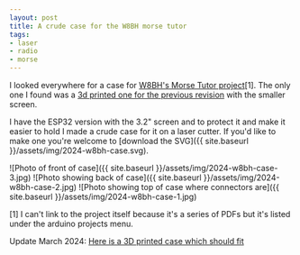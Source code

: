 ```yaml
---
layout: post
title: A crude case for the W8BH morse tutor
tags:
- laser
- radio
- morse
---
```


I looked everywhere for a case for [W8BH's Morse Tutor project](http://w8bh.net)[1].
The only one I found was a [3d printed one for the previous revision](https://www.thingiverse.com/thing:4190589) with the smaller screen.

I have the ESP32 version with the 3.2" screen and to protect it and make it
easier to hold I made a crude case for it on a laser cutter.  If you'd like to
make one you're welcome to [download the SVG]({{ site.baseurl }}/assets/img/2024-w8bh-case.svg).

![Photo of front of case]({{ site.baseurl }}/assets/img/2024-w8bh-case-3.jpg)
![Photo showing back of case]({{ site.baseurl }}/assets/img/2024-w8bh-case-2.jpg)
![Photo showing top of case where connectors are]({{ site.baseurl }}/assets/img/2024-w8bh-case-1.jpg)

[1] I can't link to the project itself because it's a series of PDFs but it's
listed under the arduino projects menu.

Update March 2024: [Here is a 3D printed case which should fit](https://www.thingiverse.com/thing:5377530)
